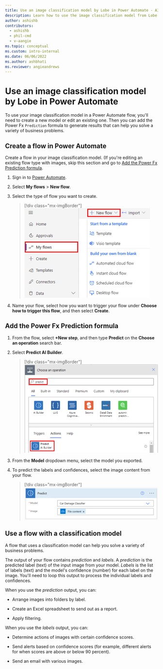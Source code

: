 ```yaml
---
title: Use an image classification model by Lobe in Power Automate - AI Builder
description: Learn how to use the image classification model from Lobe to predict labels and categorize images in Power Automate.
author: ashishb
contributors:
  - ashishb
  - phil-cmd
  - v-aangie
ms.topic: conceptual
ms.custom: intro-internal
ms.date: 06/06/2022
ms.author: ashbhati
ms.reviewer: angieandrews
---
```


# Use an image classification model by Lobe in Power Automate

To use your image classification model in a Power Automate flow, you'll need to create a new model or edit an existing one. Then you can add the Power Fx `Prediction` formula to generate results that can help you solve a variety of business problems.

## Create a flow in Power Automate

Create a flow in your image classification model. (If you're editing an existing flow type with images, skip this section and go to [Add the Power Fx Prediction formula](#add-the-power-fx-prediction-formula).

1. Sign in to [Power Automate](https://flow.microsoft.com/).

1. Select **My flows** > **New flow**.

1. Select the type of flow you want to create.

    > [!div class="mx-imgBorder"]
    > ![Screenshot of the creating a new flow.](media/image-classification-model-in-flow/new-flow.png "Create a new flow")

1. Name your flow, select how you want to trigger your flow under **Choose how to trigger this flow**, and then select **Create**.

## Add the Power Fx Prediction formula

1. From the flow, select **+New step**, and then type **Predict** on the **Choose an operation** search bar.

1. Select **Predict AI Builder**.

    > [!div class="mx-imgBorder"]
    > ![Screenshot of the Choose an operation screen.](media/image-classification-model-in-flow/operation.png "Choose an operation")

1. From the **Model** dropdown menu, select the model you exported.

1. To predict the labels and confidences, select the image content from your flow.

    > [!div class="mx-imgBorder"]
    > ![Screenshot of the Predict action.](media/image-classification-model-in-flow/lobe-predict.png "Predict action")

## Use a flow with a classification model

A flow that uses a classification model can help you solve a variety of business problems.

The output of your flow contains *prediction* and *labels*. A *prediction* is the predicted label (text) of the input image from your model. *Labels* is the list of labels (text) and the model's confidence (number) for each label on the image. You'll need to loop this output to process the individual labels and confidences.

When you use the *prediction* output, you can:

- Arrange images into folders by label.

- Create an Excel spreadsheet to send out as a report.

- Apply filtering.

When you use the *labels* output, you can:

- Determine actions of images with certain confidence scores.

- Send alerts based on confidence scores (for example, different alerts for when scores are above or below 90 percent).

- Send an email with various images.
